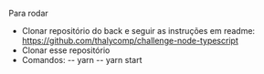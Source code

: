 Para rodar
- Clonar repositório do back e seguir as instruções em readme: https://github.com/thalycomp/challenge-node-typescript
- Clonar esse repositório 
- Comandos: 
-- yarn
-- yarn start
